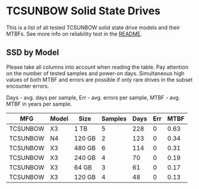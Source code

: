 TCSUNBOW Solid State Drives
===========================

This is a list of all tested TCSUNBOW solid state drive models and their MTBFs. See
more info on reliability test in the [README](https://github.com/linuxhw/SMART).

SSD by Model
------------

Please take all columns into account when reading the table. Pay attention on the
number of tested samples and power-on days. Simultaneous high values of both MTBF
and errors are possible if only rare drives in the subset encounter errors.

Days - avg. days per sample,
Err  - avg. errors per sample,
MTBF - avg. MTBF in years per sample.

| MFG       | Model              | Size   | Samples | Days  | Err   | MTBF |
|-----------|--------------------|--------|---------|-------|-------|------|
| TCSUNBOW  | X3                 | 1 TB   | 5       | 228   | 0     | 0.63   |
| TCSUNBOW  | N4                 | 120 GB | 2       | 123   | 0     | 0.34   |
| TCSUNBOW  | X3                 | 480 GB | 6       | 114   | 0     | 0.31   |
| TCSUNBOW  | X3                 | 240 GB | 4       | 70    | 0     | 0.19   |
| TCSUNBOW  | X3                 | 64 GB  | 3       | 61    | 0     | 0.17   |
| TCSUNBOW  | X3                 | 120 GB | 4       | 48    | 0     | 0.13   |
